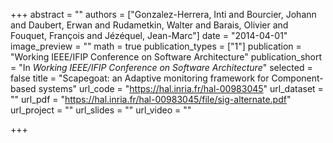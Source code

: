 +++
abstract = ""
authors = ["Gonzalez-Herrera, Inti and Bourcier, Johann and Daubert, Erwan and Rudametkin, Walter and Barais, Olivier and Fouquet, François and Jézéquel, Jean-Marc"]
date = "2014-04-01"
image_preview = ""
math = true
publication_types = ["1"]
publication = "Working IEEE/IFIP Conference on Software Architecture"
publication_short = "In *Working IEEE/IFIP Conference on Software Architecture*"
selected = false
title = "Scapegoat: an Adaptive monitoring framework for Component-based systems"
url_code = "https://hal.inria.fr/hal-00983045"
url_dataset = ""
url_pdf = "https://hal.inria.fr/hal-00983045/file/sig-alternate.pdf"
url_project = ""
url_slides = ""
url_video = ""

+++

